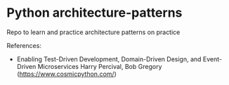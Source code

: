 # Python architecture-patterns
Repo to learn and practice architecture patterns on practice

References:

* Enabling Test-Driven Development, Domain-Driven Design, and Event-Driven Microservices
Harry Percival, Bob Gregory (https://www.cosmicpython.com/)
